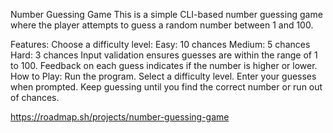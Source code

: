 
Number Guessing Game
This is a simple CLI-based number guessing game where the player attempts to guess a random number between 1 and 100.

Features:
Choose a difficulty level:
Easy: 10 chances
Medium: 5 chances
Hard: 3 chances
Input validation ensures guesses are within the range of 1 to 100.
Feedback on each guess indicates if the number is higher or lower.
How to Play:
Run the program.
Select a difficulty level.
Enter your guesses when prompted.
Keep guessing until you find the correct number or run out of chances.

https://roadmap.sh/projects/number-guessing-game
